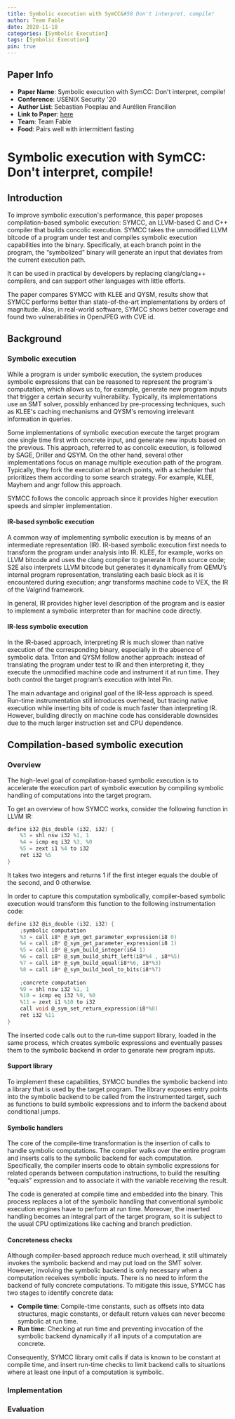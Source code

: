 ```yaml
---
title: Symbolic execution with SymCC&#58 Don't interpret, compile!
author: Team Fable
date: 2020-11-18
categories: [Symbolic Execution]
tags: [Symbolic Execution]
pin: true
---
```


## Paper Info
- **Paper Name**: Symbolic execution with SymCC: Don't interpret, compile!
- **Conference**: USENIX Security '20
- **Author List**: Sebastian Poeplau and Aurélien Francillon
- **Link to Paper**: [here](https://www.usenix.org/conference/usenixsecurity20/presentation/poeplau)
- **Team**: Team Fable
- **Food**: Pairs well with intermittent fasting

# Symbolic execution with SymCC: Don't interpret, compile!

## Introduction

To improve symbolic execution's performance, this paper proposes compilation-based symbolic execution: SYMCC, an LLVM-based C and C++ compiler that builds concolic execution. SYMCC takes the unmodified LLVM bitcode of a program under test and compiles symbolic execution capabilities into the binary. Specifically, at each branch point in the program, the “symbolized” binary will generate an input that deviates from the current execution path.

It can be used in practical by developers by replacing clang/clang++ compilers, and can support other languages with little efforts.

The paper compares SYMCC with KLEE and QYSM, results show that SYMCC performs better than state-of-the-art implementations by orders of magnitude. Also, in real-world software, SYMCC shows better coverage and found two vulnerabilities in OpenJPEG with CVE id.

## Background 

### Symbolic execution

While a program is under symbolic execution, the system produces symbolic expressions that can be reasoned to represent the program's computation, which allows us to, for example, generate new program inputs that trigger a certain security vulnerability.  Typically, its implementations use an SMT solver, possibly enhanced by pre-processing techniques, such as KLEE's caching mechanisms and QYSM's removing irrelevant information in queries.

Some implementations of symbolic execution execute the target program one single time first with concrete input, and generate new inputs based on the previous. This approach, referred to as concolic execution, is followed by SAGE, Driller and QSYM.  On the other hand, several other implementations focus on manage multiple execution path of the program. Typically, they fork the execution at branch points, with a scheduler that prioritizes them according to some search strategy.  For example, KLEE, Mayhem and angr follow this approach.

SYMCC follows the concolic approach since it provides higher execution speeds and simpler implementation.

#### IR-based symbolic execution

A common way of implementing symbolic execution is by means of an intermediate representation (IR). IR-based symbolic execution first needs to transform the program under analysis into IR. KLEE, for example, works on LLVM bitcode and uses the clang compiler to generate it from source code; S2E also interprets LLVM bitcode but generates it dynamically from QEMU’s internal program representation, translating each basic block as it is encountered during execution; angr transforms machine code to VEX, the IR of the Valgrind framework.

In general, IR provides higher level description of the program and is easier to implement a symbolic interpreter than for machine code directly.

#### IR-less symbolic execution

In the IR-based approach, interpreting IR is much slower than native execution of the corresponding binary, especially in the absence of symbolic data. Triton and QYSM follow another approach: instead of translating the program under test to IR and then interpreting it, they execute the unmodified machine code and instrument it at run time. They both control the target program’s execution with Intel Pin.

The main advantage and original goal of the IR-less approach is speed. Run-time instrumentation still introduces overhead, but tracing native execution while inserting bits of code is much faster than interpreting IR. However, building directly on machine code has considerable downsides due to the much larger instruction set and CPU dependence. 

## Compilation-based symbolic execution

### Overview

The high-level goal of compilation-based symbolic execution is to accelerate the execution part of symbolic execution by compiling symbolic handling of computations into the target program.

To get an overview of how SYMCC works, consider the following function in LLVM IR:

```c
define i32 @is_double (i32, i32) {
	%3 = shl nsw i32 %1, 1
	%4 = icmp eq i32 %3, %0
	%5 = zext i1 %4 to i32
	ret i32 %5
}
```

It takes two integers and returns 1 if the first integer equals the double of the second, and 0 otherwise.  

In order to capture this computation symbolically, compiler-based symbolic execution would transform this function to the following instrumentation code:

```c
define i32 @is_double (i32, i32) {
	;symbolic computation
	%3 = call i8* @_sym_get_parameter_expression(i8 0)
	%4 = call i8* @_sym_get_parameter_expression(i8 1)
	%5 = call i8* @_sym_build_integer(i64 1)
	%6 = call i8* @_sym_build_shift_left(i8*%4 , i8*%5)
	%7 = call i8* @_sym_build_equal(i8*%6, i8*%3)
	%8 = call i8* @_sym_build_bool_to_bits(i8*%7)
	
    ;concrete computation
	%9 = shl nsw i32 %1, 1
	%10 = icmp eq i32 %9, %0
	%11 = zext i1 %10 to i32
	call void @_sym_set_return_expression(i8*%8)
	ret i32 %11
}

```

The inserted code calls out to the run-time support library, loaded in the same process, which creates symbolic expressions and eventually passes them to the symbolic backend in order to generate new program inputs.

#### Support library

To implement these capabilities, SYMCC bundles the symbolic backend into a library that is used by the target program. The library exposes entry points into the symbolic backend to be called from the instrumented target, such as functions to build symbolic expressions and to inform the backend about conditional jumps.

#### Symbolic handlers

The core of the compile-time transformation is the insertion of calls to handle symbolic computations. The compiler walks over the entire program and inserts calls to the symbolic backend for each computation. Specifically, the compiler inserts code to obtain symbolic expressions for related operands between computation instructions, to build the resulting “equals” expression and to associate it with the variable receiving the result.

The code is generated at compile time and embedded into the binary. This process replaces a lot of the symbolic handling that conventional symbolic execution engines have to perform at run time. Moreover, the inserted handling becomes an integral part of the target program, so it is subject to the usual CPU optimizations like caching and branch prediction.

#### Concreteness checks

Although compiler-based approach reduce much overhead, it still ultimately invokes the symbolic backend and may put load on the SMT solver. However, involving the symbolic backend is only necessary when a computation receives symbolic inputs. There is no need to inform the backend of fully concrete computations. To mitigate this issue, SYMCC has two stages to identify concrete data:

- **Compile time**: Compile-time constants, such as offsets into data structures, magic constants, or default return values can never become symbolic at run time.
- **Run time**: Checking at run time and preventing invocation of the symbolic backend dynamically if all inputs of a computation are concrete.

Consequently, SYMCC library omit calls if data is known to be constant at compile time, and insert run-time checks to limit backend calls to situations where at least one input of a computation is symbolic.



### Implementation

### Evaluation

